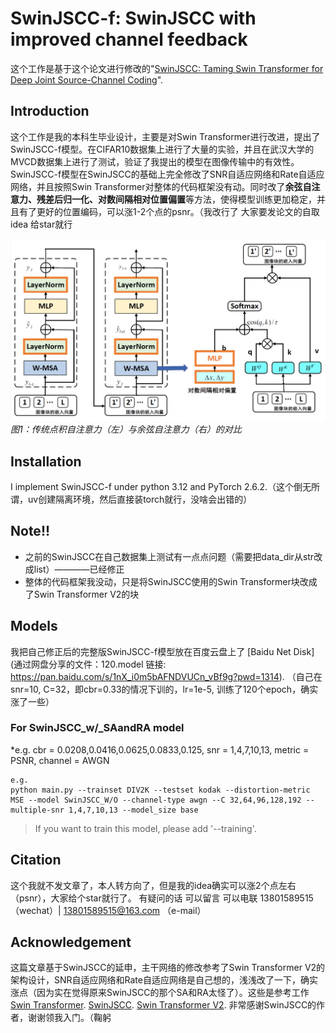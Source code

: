 # SwinJSCC-f: SwinJSCC with improved channel feedback

这个工作是基于这个论文进行修改的"[SwinJSCC: Taming Swin Transformer for Deep Joint Source-Channel Coding](https://arxiv.org/abs/2308.09361)".

## Introduction

这个工作是我的本科生毕业设计，主要是对Swin Transformer进行改进，提出了SwinJSCC-f模型。在CIFAR10数据集上进行了大量的实验，并且在武汉大学的MVCD数据集上进行了测试，验证了我提出的模型在图像传输中的有效性。SwinJSCC-f模型在SwinJSCC的基础上完全修改了SNR自适应网络和Rate自适应网络，并且按照Swin Transformer对整体的代码框架没有动。同时改了**余弦自注意力、残差后归一化、对数间隔相对位置偏置**等方法，使得模型训练更加稳定，并且有了更好的位置编码，可以涨1-2个点的psnr。（我改行了 大家要发论文的自取idea 给star就行

![余弦自注意力模块](https://github.com/dccc2025/SwinJSCC-f/blob/master/readme_imgs/1.png)  
*图1：传统点积自注意力（左）与余弦自注意力（右）的对比*

## Installation
I implement SwinJSCC-f under python 3.12 and PyTorch 2.6.2.（这个倒无所谓，uv创建隔离环境，然后直接装torch就行，没啥会出错的） 

## Note!!
* 之前的SwinJSCC在自己数据集上测试有一点点问题（需要把data_dir从str改成list）————已经修正
* 整体的代码框架我没动，只是将SwinJSCC使用的Swin Transformer块改成了Swin Transformer V2的块

## Models

我把自己修正后的完整版SwinJSCC-f模型放在百度云盘上了 [Baidu Net Disk](通过网盘分享的文件：120.model
链接: https://pan.baidu.com/s/1nX_i0m5bAFNDVUCn_vBf9g?pwd=1314). （自己在snr=10, C=32，即cbr=0.33的情况下训的，lr=1e-5, 训练了120个epoch，确实涨了一些）


### For SwinJSCC_w/_SAandRA model 
*e.g. cbr = 0.0208,0.0416,0.0625,0.0833,0.125, snr = 1,4,7,10,13, metric = PSNR, channel = AWGN

```
e.g.
python main.py --trainset DIV2K --testset kodak --distortion-metric MSE --model SwinJSCC_W/O --channel-type awgn --C 32,64,96,128,192 --multiple-snr 1,4,7,10,13 --model_size base
```

>If you want to train this model, please add '--training'. 


## Citation

这个我就不发文章了，本人转方向了，但是我的idea确实可以涨2个点左右（psnr），大家给个star就行了。
有疑问的话 可以留言 可以电联 13801589515（wechat）| 13801589515@163.com （e-mail）

## Acknowledgement
这篇文章基于SwinJSCC的延申，主干网络的修改参考了Swin Transformer V2的架构设计，SNR自适应网络和Rate自适应网络是自己想的，浅浅改了一下，确实涨点（因为实在觉得原来SwinJSCC的那个SA和RA太怪了）。这些是参考工作 [Swin Transformer](https://github.com/microsoft/Swin-Transformer). [SwinJSCC](https://github.com/semcomm/swinjscc). [Swin Transformer V2](https://github.com/ChristophReich1996/Swin-Transformer-V2/).
非常感谢SwinJSCC的作者，谢谢领我入门。（鞠躬


